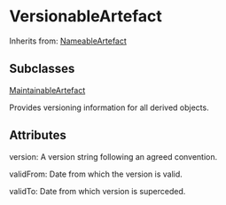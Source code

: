 
# VersionableArtefact

Inherits from: [NameableArtefact](NameableArtefact.md)

## Subclasses

[MaintainableArtefact](MaintainableArtefact.md)



Provides versioning information for all derived objects.

## Attributes

version: A version string following an agreed convention.

validFrom: Date from which the version is valid.

validTo: Date from which version is superceded.






